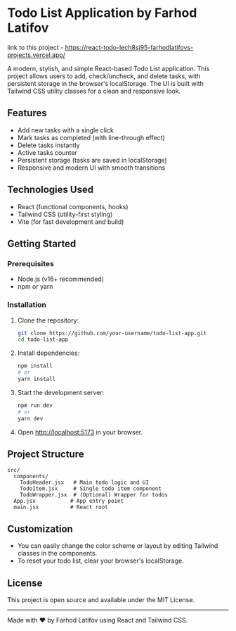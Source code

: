 # Todo List Application by Farhod Latifov

link to this project - https://react-todo-lech8sj95-farhodlatifovs-projects.vercel.app/

A modern, stylish, and simple React-based Todo List application. This project allows users to add, check/uncheck, and delete tasks, with persistent storage in the browser's localStorage. The UI is built with Tailwind CSS utility classes for a clean and responsive look.

## Features

- Add new tasks with a single click
- Mark tasks as completed (with line-through effect)
- Delete tasks instantly
- Active tasks counter
- Persistent storage (tasks are saved in localStorage)
- Responsive and modern UI with smooth transitions

## Technologies Used

- React (functional components, hooks)
- Tailwind CSS (utility-first styling)
- Vite (for fast development and build)

## Getting Started

### Prerequisites

- Node.js (v16+ recommended)
- npm or yarn

### Installation

1. Clone the repository:
   ```sh
   git clone https://github.com/your-username/todo-list-app.git
   cd todo-list-app
   ```
2. Install dependencies:
   ```sh
   npm install
   # or
   yarn install
   ```
3. Start the development server:
   ```sh
   npm run dev
   # or
   yarn dev
   ```
4. Open [http://localhost:5173](http://localhost:5173) in your browser.

## Project Structure

```
src/
  components/
    TodoHeader.jsx   # Main todo logic and UI
    TodoItem.jsx     # Single todo item component
    TodoWrapper.jsx  # (Optional) Wrapper for todos
  App.jsx           # App entry point
  main.jsx          # React root
```

## Customization

- You can easily change the color scheme or layout by editing Tailwind classes in the components.
- To reset your todo list, clear your browser's localStorage.

## License

This project is open source and available under the MIT License.

---

Made with ❤️ by Farhod Latifov using React and Tailwind CSS.
